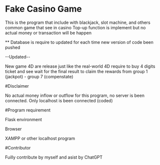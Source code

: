 # Fake Casino Game
This is the program that include with blackjack, slot machine, and others common game that see in casino
Top-up function is implement but no actual money or transaction will be happen

** Database is require to updated for each time new version of code been pushed

--Updated--

New game 4D are release just like the real-world 4D require to buy 4 digits ticket and see wait for the final result to claim the rewards from group 1 (jackpot) - group 7 (compenstate)

#Disclaimer 

No actual money inflow or outflow for this program, no server is been connected. Only localhost is been connected (coded)

#Program requirement

Flask environment 

Browser

XAMPP or other localhost program

#Contributor

Fuilly contribute by myself and asist by ChatGPT 


 
